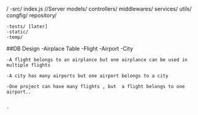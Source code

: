 /
    -src/
        index.js //Server
        models/
        controllers/
        middlewares/
        services/
        utils/
        congfig/
        repository/


    -tests/ [later]
    -static/
    -temp/    


##DB Design 
    -Airplace Table
    -Flight
    -Airport
    -City

    -A flight belongs to an airplance but one airplance can be used in multiple flights

    -A city has many airports but one airport belongs to a city

    -One project can have many flights , but  a flight belongs to one airport..


    -


